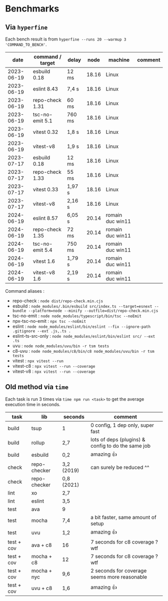 
# Benchmarks

## Via `hyperfine`

Each bench result is from `hyperfine --runs 20 --warmup 3 'COMMAND_TO_BENCH'`.

| date       | command / target | delay  | node  | machine          | comment |
| ---------- | ---------------- | ------ | ----- | ---------------- | ------- |
| 2023-06-19 | esbuild 0.18     | 12 ms  | 18.16 | Linux            |         |
| 2023-06-19 | eslint 8.43      | 7,4 s  | 18.16 | Linux            |         |
| 2023-06-19 | repo-check 1.31  | 60 ms  | 18.16 | Linux            |         |
| 2023-06-19 | tsc-no-emit 5.1  | 760 ms | 18.16 | Linux            |         |
| 2023-06-19 | vitest 0.32      | 1,8 s  | 18.16 | Linux            |         |
| 2023-06-19 | vitest-v8        | 1,9 s  | 18.16 | Linux            |         |
| 2023-07-17 | esbuild 0.18     | 12 ms  | 18.16 | Linux            |         |
| 2023-07-17 | repo-check 1.33  | 55 ms  | 18.16 | Linux            |         |
| 2023-07-17 | vitest 0.33      | 1,97 s | 18.16 | Linux            |         |
| 2023-07-17 | vitest-v8        | 2,16 s | 18.16 | Linux            |         |
| 2024-06-19 | eslint 8.57      | 6,05 s | 20.14 | romain duc win11 |         |
| 2024-06-19 | repo-check 1.35  | 72 ms  | 20.14 | romain duc win11 |         |
| 2024-06-19 | tsc-no-emit 5.4  | 750 ms | 20.14 | romain duc win11 |         |
| 2024-06-19 | vitest 1.6       | 1,79 s | 20.14 | romain duc win11 |         |
| 2024-06-19 | vitest-v8 1.6    | 2,19 s | 20.14 | romain duc win11 |         |

Command aliases :

- repo-check : `node dist/repo-check.min.cjs`
- esbuild : `node_modules/.bin/esbuild src/index.ts --target=esnext --bundle --platform=node --minify --outfile=dist/repo-check.min.cjs`
- tsc-no-emit : `node node_modules/typescript/bin/tsc --noEmit`
- npx-tsc-no-emit : `npx tsc --noEmit`
- eslint : `node node_modules/eslint/bin/eslint --fix --ignore-path .gitignore --ext .js,.ts .`
- eslint-ts-src-only : `node node_modules/eslint/bin/eslint src/ --ext .ts`
- uvu : `node node_modules/uvu/bin -r tsm tests`
- c8-uvu : `node node_modules/c8/bin/c8 node_modules/uvu/bin -r tsm tests`
- vitest : `npx vitest --run`
- vitest-c8 : `npx vitest --run --coverage`
- vitest-v8 : `npx vitest --run --coverage`

## Old method via `time`

Each task is run 3 times via `time npm run <task>` to get the average execution time in seconds.

| task       | lib          | seconds    | comment                                            |
| ---------- | ------------ | ---------- | -------------------------------------------------- |
| build      | tsup         | 1          | 0 config, 1 dep only, super fast                   |
| build      | rollup       | 2,7        | lots of deps (plugins) & config to do the same job |
| build      | esbuild      | 0,2        | amazing 👍                                          |
| check      | repo-checker | 3,2 (2019) | can surely be reduced ^^                           |
| check      | repo-checker | 0,8 (2021) |                                                    |
| lint       | xo           | 2,7        |                                                    |
| lint       | eslint       | 3,5        |                                                    |
| test       | ava          | 9          |                                                    |
| test       | mocha        | 7,4        | a bit faster, same amount of setup                 |
| test       | uvu          | 1,2        | amazing 👍                                          |
| test + cov | ava + c8     | 16         | 7 seconds for c8 coverage ? wtf                    |
| test + cov | mocha + c8   | 12         | 7 seconds for c8 coverage ? wtf                    |
| test + cov | mocha + nyc  | 9,6        | 2 seconds for coverage seems more reasonable       |
| test + cov | uvu + c8     | 1,6        | amazing 👍                                          |
